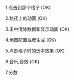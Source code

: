 

1.点击到那个格子 (OK)

2.路径上的动画  (OK)

3.击中清除数据和显示动画 (OK)

4.地图配置或者生成 (OK)

5.点击格子时的选中效果 (OK)

6.音乐,音效 (OK)

7.分数



